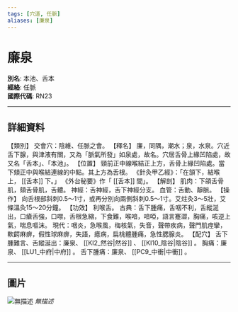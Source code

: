 ```yaml
---
tags: [穴道, 任脈]
aliases: [廉泉]
---
```


# 廉泉

**別名**: 本池、舌本  
**經絡**: 任脈  
**國際代碼**: RN23  

---

## 詳細資料
【類別】
交會穴：陰維、任脈之會。
【釋名】
廉，同隅，潮水；泉，水泉。穴近舌下腺，與津液有關，又為「脈氣所發」如泉處，故名。穴居舌骨上緣凹陷處，故又名「舌本」、「本池」。
【位置】
頸前正中線喉結正上方，舌骨上緣凹陷處。當下頦正中與喉結連線的中點。其上方為舌根。
《針灸甲乙經》：「在頷下，結喉上， [[舌本]] 下。」
《外台秘要》作「 [[舌本]] 間」。
【解剖】
肌肉：下頜舌骨肌，頦舌骨肌，舌體。
神經：舌神經，舌下神經分支。
血管：舌動、靜脈。
【操作】
向舌根部斜刺0.5～1寸，或再分別向兩側斜刺0.5～1寸。艾炷灸3～5壯，艾條溫灸15～20分鐘。
【功效】
利喉舌。
古典：舌下腫痛，舌咽不利，舌縱涎出，口瘡舌強，口噤，舌根急縮，下食難，喉喑，喑啞，語言蹇澀，胸痛，咳逆上氣，喘息嘔沫。
現代：咽炎，急喉風，梅核氣，失音，聲帶疾病，聲門肌痙攣，軟齶麻痹，假性球麻痹，失語，癔病，扁桃體腫痛，急性腮腺炎。
【配穴】
舌下腫難言、舌縱涎出：廉泉、 [[KI2_然谷|然谷]] 、 [[KI10_陰谷|陰谷]] 。
胸痛：廉泉、 [[LU1_中府|中府]] 。
舌下腫痛：廉泉、 [[PC9_中衝|中衝]] 。

---

## 圖片
![無描述](https://yibian.hopto.org/pic/shu16/371.gif)
_無描述_

